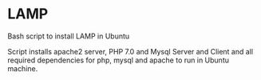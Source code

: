 # LAMP
Bash script to install LAMP in Ubuntu

Script installs apache2 server, PHP 7.0 and Mysql Server and Client and all required dependencies for php, mysql and apache to run in Ubuntu machine.
